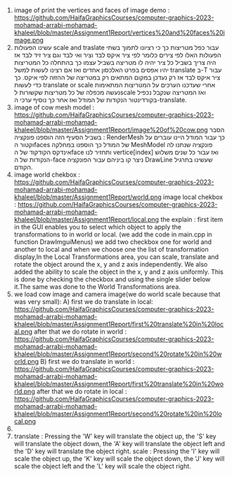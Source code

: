1) image of print the vertices and faces of image demo : https://github.com/HaifaGraphicsCourses/computer-graphics-2023-mohamad-arrabi-mohamad-khaleel/blob/master/Assignment1Report/vertices%20and%20faces%20image.png
2) עשינו הפעולות scale and traslate עבור כפל מטריצות כך כי רציונו לתמוך בשתי הפעולות האלו לפי צירים כלומר לפי ציר איקס לבד וציר ואי לבד וגם ציר זיד לבד אז היה צריך בשביל כל ציר יהיה לו מטריצה בשביל עצמו כך בהתחלה כל המטריצות יהיו אפסים בפרט האלכסון אחדים ואז אם רצינו לעשות למשל translate ב-T עבור ציר איקס לבד אז רק נעדכן במקום המתאים רק במטריצה של ההזזה לפי איקס. כך כדי לעשות translate or scale אחרי שעדכנו הערכים על המטריצות המתאימות נעשה מכפלה של כל מטריצות שקשורות לscale ואז המטריצה שנקבל נכפיל בקורדינטור הנקודות של המודל ואז אחר כך נוסיף ערכי ה-translate.
3) image of cow mesh model : https://github.com/HaifaGraphicsCourses/computer-graphics-2023-mohamad-arrabi-mohamad-khaleel/blob/master/Assignment1Report/image%20of%20cow.png
הסבר : בשביל הסעיף הזה הוספנו פונקציה RenderMesh כך עבור המודל היינו עוברים על וקטור הfaces של המודל כך הוספנו במחלקה MeshModel פונקציה שנתנו לה אינדקס הקודקוד של הface ותחזיר לנו vertice[index] ואז עבור כל שנים משלוש הנקודות של ה-face ניצר קו ביניהם עבור הפונקציה DrawLine שעשינו בתרגיל הקודם.
4) image world chekbox : https://github.com/HaifaGraphicsCourses/computer-graphics-2023-mohamad-arrabi-mohamad-khaleel/blob/master/Assignment1Report/world.png
image local chekbox : https://github.com/HaifaGraphicsCourses/computer-graphics-2023-mohamad-arrabi-mohamad-khaleel/blob/master/Assignment1Report/local.png
the explain : first item in the GUI enables you to select which object to apply the transformations to in world or local. (we add the code in main.cpp in function DrawImguiMenus)
we add two checkbox one for world and another to local and when we choose one the list of transformation display,In the Local Transformations area, you can scale, translate and rotate the object around the x, y and z axis independently. We also added the ability to scale the object in the x, y and z axis uniformly. This is done by checking the checkbox and using the single slider below it.The same was done to the World Transformations area.
5) we load cow image and camera image(we do world scale because that was very small): A) first we do translate in local: https://github.com/HaifaGraphicsCourses/computer-graphics-2023-mohamad-arrabi-mohamad-khaleel/blob/master/Assignment1Report/first%20translate%20in%20local.png
after that we do rotate in world : https://github.com/HaifaGraphicsCourses/computer-graphics-2023-mohamad-arrabi-mohamad-khaleel/blob/master/Assignment1Report/second%20rotate%20in%20world.png
B) first we do translate in world : https://github.com/HaifaGraphicsCourses/computer-graphics-2023-mohamad-arrabi-mohamad-khaleel/blob/master/Assignment1Report/first%20translate%20in%20world.png
after that we do rotate in local : https://github.com/HaifaGraphicsCourses/computer-graphics-2023-mohamad-arrabi-mohamad-khaleel/blob/master/Assignment1Report/second%20rotate%20in%20local.png
6)
7) translate : Pressing the 'W' key will translate the object up, the 'S' key will translate the object down, the 'A' key will translate the object left and the 'D' key will translate the object right. 
scale : Pressing the 'I' key will scale the object up, the 'K' key will scale the object down, the 'J' key will scale the object left and the 'L' key will scale the object right. 

